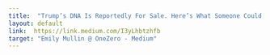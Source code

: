 ```yaml
---
title:  "Trump’s DNA Is Reportedly For Sale. Here’s What Someone Could Do With It."
layout: default
link:  https://link.medium.com/I3yLhbtzhfb
target: "Emily Mullin @ OneZero - Medium"
---
```

